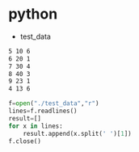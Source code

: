 # python


- test_data

```sh
5 10 6
6 20 1
7 30 4
8 40 3
9 23 1
4 13 6
```


```py
f=open("./test_data","r")
lines=f.readlines()
result=[]
for x in lines:
    result.append(x.split(' ')[1])
f.close()
```


